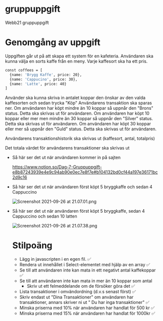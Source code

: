 # gruppuppgift
Webb21 gruppuppgift 

# Genomgång av uppgift

Uppgiften går ut på att skapa ett system för en kafeteria.
Användaren ska kunna välja en sorts kaffe från en meny. Varje kaffesort ska ha ett pris.

```bash
const coffees = [
  {name: 'Brygg Kaffe', price: 20},
  {name: 'Cappucino', price: 30},
  {name: 'Latte', price: 40}
]
```

Använder ska kunna skriva in antalet koppar den önskar av den valda kaffesorten och sedan trycka "Köp"
Användarens transaktion ska sparas ner.
Om användaren har köpt mindre än 10 koppar så uppnår den "Brons" status. Detta ska skrivas ut för användaren.
Om användaren har köpt 10 koppar eller mer men mindre än 30 koppar så uppnår den "Silver" status. Detta ska skrivas ut för användaren.
Om användaren har köpt 30 koppar eller mer så uppnår den "Guld" status. Detta ska skrivas ut för användaren.

Användarens transaktionshistorik ska skrivas ut (kaffesort, antal, totalpris)

Det totala värdet för användarens transaktioner ska skrivas ut
- Så här ser det ut när användaren kommer in på sajten

    https://www.notion.so/Dag-7-Gruppuppgift-e8b87243939e4e9c94ab90e0ec7e8f7e#b104132bd0cf44a197e36171bc2d9c16

- Så här ser det ut när användaren först köpt 5 bryggkaffe och sedan 4 Cappuccino
    
    ![Screenshot 2021-09-26 at 21.07.01.png](https://s3-us-west-2.amazonaws.com/secure.notion-static.com/2291feb3-93e2-4ebb-9bdd-23eaad7ae817/Screenshot_2021-09-26_at_21.07.01.png)
    
- Så här ser det ut när användaren först köpt 5 bryggkaffe, sedan 4 Cappuccino och sedan 10 latten
    
    ![Screenshot 2021-09-26 at 21.07.38.png](https://s3-us-west-2.amazonaws.com/secure.notion-static.com/48f1034d-f05f-49af-a6ed-881e697e6786/Screenshot_2021-09-26_at_21.07.38.png)
    
    # Stilpoäng
    
    - Lägg in javascripten i en egen fil. ✅
    - Rendera ut innehållet i Select-elementet med hjälp av en array ✅
    - Se till att användaren inte kan mata in ett negativt antal kaffekoppar ✅
    - Se till att användaren inte kan mata in mer än 10 koppar som antal
        - Skriv ut ett felmeddelande om de försöker göra det ✅
    - Lista transaktioner i omvändordning (d.v.s senast först) ✅
    - Skriv endast ut "Dina Transaktioner" om användaren har transaktioner, annars skriver ni ut " Du har inga transaktioner" ✅
    - Minska priserna med 10% när användaren har handlat för 500 kr ✅
    - Minska priserna med 15% när användaren har handlat för 1000kr ✅
